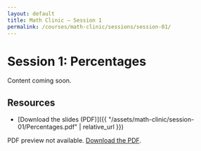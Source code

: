 ```yaml
---
layout: default
title: Math Clinic — Session 1
permalink: /courses/math-clinic/sessions/session-01/
---
```


# Session 1: Percentages
Content coming soon.


## Resources
- [Download the slides (PDF)]({{ "/assets/math-clinic/session-01/Percentages.pdf" | relative_url }})

<!-- Inline PDF preview with fallback -->
<object data="{{ '/assets/math-clinic/session-01/Percentages.pdf' | relative_url }}"
        type="application/pdf" width="100%" height="700">
  <p>PDF preview not available.
     <a href="{{ '/assets/math-clinic/session-01/Percentages.pdf' | relative_url }}">Download the PDF</a>.
  </p>
</object>

<!-- Remove this image line or change img name to the actual uploaded one -->
<!-- ![Example image]({{ '/assets/math-clinic/session-01/img-1.png' | relative_url }}) -->
